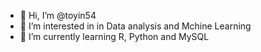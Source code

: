 - 👋 Hi, I’m @toyin54
- 👀 I’m interested in in Data analysis and Mchine Learning
- 🌱 I’m currently learning R, Python and MySQL



<!---
toyin54/toyin54 is a ✨ special ✨ repository because its `README.md` (this file) appears on your GitHub profile.
You can click the Preview link to take a look at your changes.
--->
